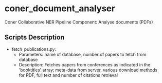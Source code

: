 # coner_document_analyser
Coner Collaborative NER Pipeline Component: Analyse documents (PDFs)

## Scripts Description
- fetch_publications.py:
  - Parameters: name of database, number of papers to fetch from database
  - Description: Fetches papers from conferences as indicated in the 'booktitles' array; meta-data from server, various download methods for PDF, full text and number of citations retrieval
